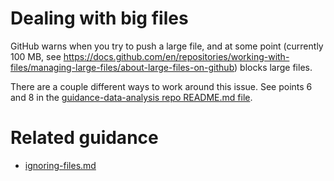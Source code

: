 # Dealing with big files
GitHub warns when you try to push a large file, and at some point (currently 100 MB, see <https://docs.github.com/en/repositories/working-with-files/managing-large-files/about-large-files-on-github>) blocks large files.

There are a couple different ways to work around this issue.
See points 6 and 8 in the [guidance-data-analysis repo README.md file](https://github.com/AU-BCE-EE/guidance-data-analysis).

# Related guidance
* [ignoring-files.md](https://github.com/AU-BCE-EE/GitHub-guidance/blob/main/ignoring-files.md)
